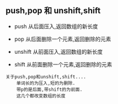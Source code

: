 ## push,pop 和  unshift,shift

- push      从后面压入,返回数组的新长度
- pop       从后面删除一个元素,返回删除的元素

- unshift   从前面压入,返回数组的新长度
- shift     从前面删除一个元素,返回删除的元素

```
关于push,pop和unshift,shift.... 
    单词长的为压入,短的为删除. 
    带p的是后面,带shift的为前面.
    这几个都改变数组的长度
```


## 

